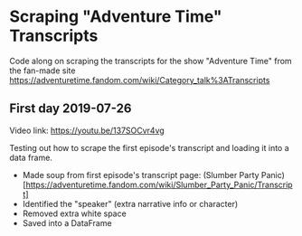 # Scraping "Adventure Time" Transcripts

Code along on scraping the transcripts for the show "Adventure Time" from the
fan-made site https://adventuretime.fandom.com/wiki/Category_talk%3ATranscripts


## First day 2019-07-26

Video link: https://youtu.be/137SOCvr4vg

Testing out how to scrape the first episode's transcript and loading it into a
data frame.

- Made soup from first episode's transcript page: (Slumber Party Panic)[https://adventuretime.fandom.com/wiki/Slumber_Party_Panic/Transcript]
- Identified the "speaker" (extra narrative info or character)
- Removed extra white space
- Saved into a DataFrame
